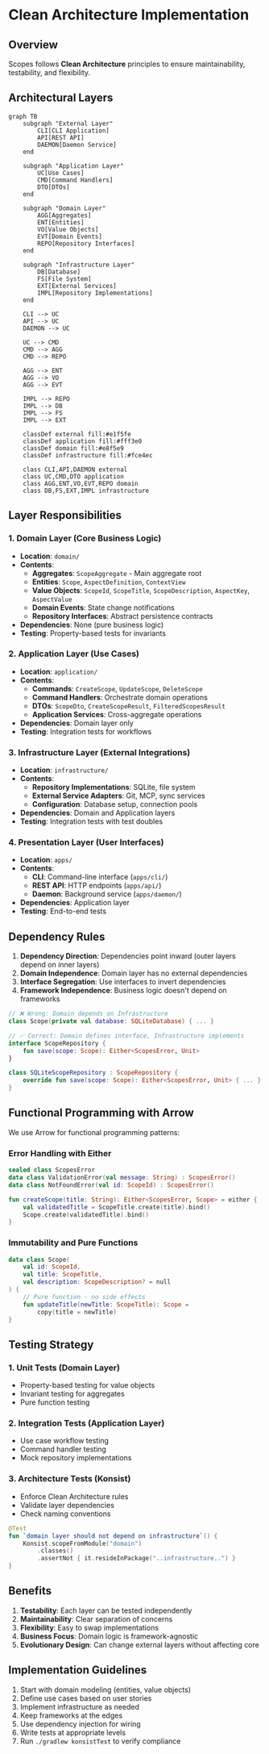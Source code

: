 # Clean Architecture Implementation

## Overview

Scopes follows **Clean Architecture** principles to ensure maintainability, testability, and flexibility.

## Architectural Layers

```mermaid
graph TB
    subgraph "External Layer"
        CLI[CLI Application]
        API[REST API]
        DAEMON[Daemon Service]
    end
    
    subgraph "Application Layer"
        UC[Use Cases]
        CMD[Command Handlers]
        DTO[DTOs]
    end
    
    subgraph "Domain Layer"
        AGG[Aggregates]
        ENT[Entities]
        VO[Value Objects]
        EVT[Domain Events]
        REPO[Repository Interfaces]
    end
    
    subgraph "Infrastructure Layer"
        DB[Database]
        FS[File System]
        EXT[External Services]
        IMPL[Repository Implementations]
    end
    
    CLI --> UC
    API --> UC
    DAEMON --> UC
    
    UC --> CMD
    CMD --> AGG
    CMD --> REPO
    
    AGG --> ENT
    AGG --> VO
    AGG --> EVT
    
    IMPL --> REPO
    IMPL --> DB
    IMPL --> FS
    IMPL --> EXT
    
    classDef external fill:#e1f5fe
    classDef application fill:#fff3e0
    classDef domain fill:#e8f5e9
    classDef infrastructure fill:#fce4ec
    
    class CLI,API,DAEMON external
    class UC,CMD,DTO application
    class AGG,ENT,VO,EVT,REPO domain
    class DB,FS,EXT,IMPL infrastructure
```

## Layer Responsibilities

### 1. Domain Layer (Core Business Logic)
- **Location**: `domain/`
- **Contents**:
  - **Aggregates**: `ScopeAggregate` - Main aggregate root
  - **Entities**: `Scope`, `AspectDefinition`, `ContextView`
  - **Value Objects**: `ScopeId`, `ScopeTitle`, `ScopeDescription`, `AspectKey`, `AspectValue`
  - **Domain Events**: State change notifications
  - **Repository Interfaces**: Abstract persistence contracts
- **Dependencies**: None (pure business logic)
- **Testing**: Property-based tests for invariants

### 2. Application Layer (Use Cases)
- **Location**: `application/`
- **Contents**:
  - **Commands**: `CreateScope`, `UpdateScope`, `DeleteScope`
  - **Command Handlers**: Orchestrate domain operations
  - **DTOs**: `ScopeDto`, `CreateScopeResult`, `FilteredScopesResult`
  - **Application Services**: Cross-aggregate operations
- **Dependencies**: Domain layer only
- **Testing**: Integration tests for workflows

### 3. Infrastructure Layer (External Integrations)
- **Location**: `infrastructure/`
- **Contents**:
  - **Repository Implementations**: SQLite, file system
  - **External Service Adapters**: Git, MCP, sync services
  - **Configuration**: Database setup, connection pools
- **Dependencies**: Domain and Application layers
- **Testing**: Integration tests with test doubles

### 4. Presentation Layer (User Interfaces)
- **Location**: `apps/`
- **Contents**:
  - **CLI**: Command-line interface (`apps/cli/`)
  - **REST API**: HTTP endpoints (`apps/api/`)
  - **Daemon**: Background service (`apps/daemon/`)
- **Dependencies**: Application layer
- **Testing**: End-to-end tests

## Dependency Rules

1. **Dependency Direction**: Dependencies point inward (outer layers depend on inner layers)
2. **Domain Independence**: Domain layer has no external dependencies
3. **Interface Segregation**: Use interfaces to invert dependencies
4. **Framework Independence**: Business logic doesn't depend on frameworks

```kotlin
// ❌ Wrong: Domain depends on Infrastructure
class Scope(private val database: SQLiteDatabase) { ... }

// ✅ Correct: Domain defines interface, Infrastructure implements
interface ScopeRepository {
    fun save(scope: Scope): Either<ScopesError, Unit>
}

class SQLiteScopeRepository : ScopeRepository {
    override fun save(scope: Scope): Either<ScopesError, Unit> { ... }
}
```

## Functional Programming with Arrow

We use Arrow for functional programming patterns:

### Error Handling with Either
```kotlin
sealed class ScopesError
data class ValidationError(val message: String) : ScopesError()
data class NotFoundError(val id: ScopeId) : ScopesError()

fun createScope(title: String): Either<ScopesError, Scope> = either {
    val validatedTitle = ScopeTitle.create(title).bind()
    Scope.create(validatedTitle).bind()
}
```

### Immutability and Pure Functions
```kotlin
data class Scope(
    val id: ScopeId,
    val title: ScopeTitle,
    val description: ScopeDescription? = null
) {
    // Pure function - no side effects
    fun updateTitle(newTitle: ScopeTitle): Scope = 
        copy(title = newTitle)
}
```

## Testing Strategy

### 1. Unit Tests (Domain Layer)
- Property-based testing for value objects
- Invariant testing for aggregates
- Pure function testing

### 2. Integration Tests (Application Layer)
- Use case workflow testing
- Command handler testing
- Mock repository implementations

### 3. Architecture Tests (Konsist)
- Enforce Clean Architecture rules
- Validate layer dependencies
- Check naming conventions

```kotlin
@Test
fun `domain layer should not depend on infrastructure`() {
    Konsist.scopeFromModule("domain")
        .classes()
        .assertNot { it.resideInPackage("..infrastructure..") }
}
```

## Benefits

1. **Testability**: Each layer can be tested independently
2. **Maintainability**: Clear separation of concerns
3. **Flexibility**: Easy to swap implementations
4. **Business Focus**: Domain logic is framework-agnostic
5. **Evolutionary Design**: Can change external layers without affecting core

## Implementation Guidelines

1. Start with domain modeling (entities, value objects)
2. Define use cases based on user stories
3. Implement infrastructure as needed
4. Keep frameworks at the edges
5. Use dependency injection for wiring
6. Write tests at appropriate levels
7. Run `./gradlew konsistTest` to verify compliance